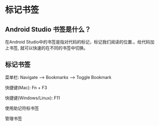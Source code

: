 # 标记书签

## Android Studio 书签是什么？

在Android Studio中的书签是指对代码的标记，标记我们阅读的位置.。给代码加上书签, 就可以快速的在不同的书签中切换。

## 标记书签

菜单栏: Navigate —&gt; Bookmarks —&gt; Toggle Bookmark

快捷键\(Mac\): Fn + F3

快捷键\(Windows\/Linux\): F11

使用助记符标书签

管理书签

